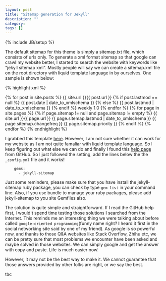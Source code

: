 ```yaml
---
layout: post
title: "Sitemap generation for Jekyll"
description: ""
category: 
tags: []
---
```

{% include JB/setup %}

The default sitemap for this theme is simply a sitemap.txt file, which consists of urls only. To generate a xml format sitemap so that google can crawl my website better, I started to search the website with keywords like "jekyll sitemap xml". Mostly people will say we can create a sitemap.xml file on the root directory with liquid template language in by ourselves. One sample is shown below:


{% highlight xml %}
<?xml version="1.0" encoding="UTF-8"?>
<urlset xmlns:xsi="http://www.w3.org/2001/XMLSchema-instance" xsi:schemaLocation="http://www.sitemaps.org/schemas/sitemap/0.9 http://www.sitemaps.org/schemas/sitemap/0.9/sitemap.xsd" xmlns="http://www.sitemaps.org/schemas/sitemap/0.9">
  {% for post in site.posts %}
      <url>
        <loc>{{ site.url }}{{ post.url }}</loc>
        {% if post.lastmod == null %}
          <lastmod>{{ post.date | date_to_xmlschema }}</lastmod>
        {% else %}
          <lastmod>{{ post.lastmod | date_to_xmlschema }}</lastmod>
        {% endif %}
        <changefreq>weekly</changefreq>
        <priority>1.0</priority>
      </url>
  {% endfor %}
  {% for page in site.pages %}
    {% if page.sitemap != null and page.sitemap != empty %}
      <url>
        <loc>{{ site.url }}{{ page.url }}</loc>
        <lastmod>{{ page.sitemap.lastmod | date_to_xmlschema }}</lastmod>
        <changefreq>{{ page.sitemap.changefreq }}</changefreq>
        <priority>{{ page.sitemap.priority }}</priority>
      </url>
    {% endif %}
  {% endfor %}
</urlset>
{% endhighlight %}

I grabbed this template [here](http://davidensinger.com/2013/03/generating-a-sitemap-in-jekyll-without-a-plugin/). However, I am not sure whether it can work for my website as I am not quite famaliar with liquid template language. So I keep figuring out what else we can do and finally I found this [help page](https://help.github.com/articles/sitemaps-for-github-pages) from GitHub. So I just followed the setting, add the lines below the the `_config.yml` file and it works!

```
    gems:
      - jekyll-sitemap
```

Just some reminders, please make sure that you have install the jekyll-sitemap ruby package, you can check by type `gem list` in your command line. Also, if you use bundle to manage your ruby packages, please add jekyll-sitemap to you site Gemfiles also.

The solution is quite simple and straightforward. If I read the GitHub help first, I would't spend time testing those solutions I searched from the Internet. This reminds me an interesting thing we were talking about before called `google-oriented programming`(funny name right? I heard it first in the social networking site said by one of my friend). As google is so powerful now, and thanks to those Q&A websites like Stack Overflow, Zhihu etc, we can be pretty sure that most problems we encounter have been asked and maybe solved in those websites. We can simply google and get the answer with copy and paste. Life is much easier now!

However, it may not be the best way to make it. We cannot guarantee that those answers provided by other folks are right, or we say the best.

tbc
